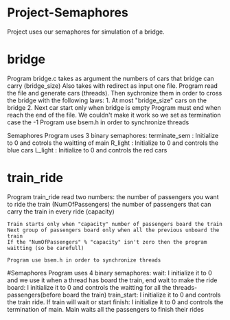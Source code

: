 # Project-Semaphores
Project uses our semaphores for simulation of a bridge.

# bridge
Program bridge.c takes as argument the numbers of cars that bridge can carry (bridge_size)
	Also takes with redirect as input one file.
	Program read the file and generate cars (threads). Then sychronize them in order to cross the bridge with the following laws:
		1. At most "bridge_size" cars on the bridge
		2. Next car start only when bridge is empty
	Program must end when reach the end of the file. We couldn't make it work so we set as termination case the -1
	Program use bsem.h in order to synchronize threads 

Semaphores
  Program uses 3 binary semaphores:
    terminate_sem  : Initialize to 0 and cotrols the waitting of main 
		R_light        : Initialize to 0 and controls the blue cars 
		L_light        : Initialize to 0 and controls the red cars

# train_ride
Program train_ride read two numbers: 
		the number of passengers you want to ride the train (NumOfPassengers)
		the number of passengers that can carry the train in every ride (capacity)
	
	Train starts only when "capacity" number of passengers board the train
	Next group of passengers board only when all the previous unboard the train
	If the "NumOfPassengers" % "capacity" isn't zero then the program waitting (so be carefull)
	
	Program use bsem.h in order to synchronize threads 

#Semaphores
Program uses 4 binary semaphores:
	wait: I initialize it to 0 and we use it when a thread has board the train, end wait to make the ride
	board: I initialize it to 0 and controls the waitting for all the threads-passengers(before board the train)
	train_start: I initialize it to 0 and controls the train ride. If train will wait or start
	finish: I initialize it to 0 and controls the termination of main. Main waits all the passengers to finish their rides
